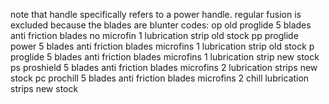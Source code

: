 note that handle specifically refers to a power handle. regular fusion is excluded because the blades are blunter
codes:
op	old proglide	5 blades	anti friction blades	no microfin	1 lubrication strip			old stock
pp	proglide power	5 blades	anti friction blades	microfins	1 lubrication strip			old stock
p	proglide		5 blades	anti friction blades	microfins	1 lubrication strip			new stock
ps	proshield		5 blades	anti friction blades	microfins	2 lubrication strips		new stock
pc	prochill		5 blades	anti friction blades	microfins	2 chill lubrication strips	new stock